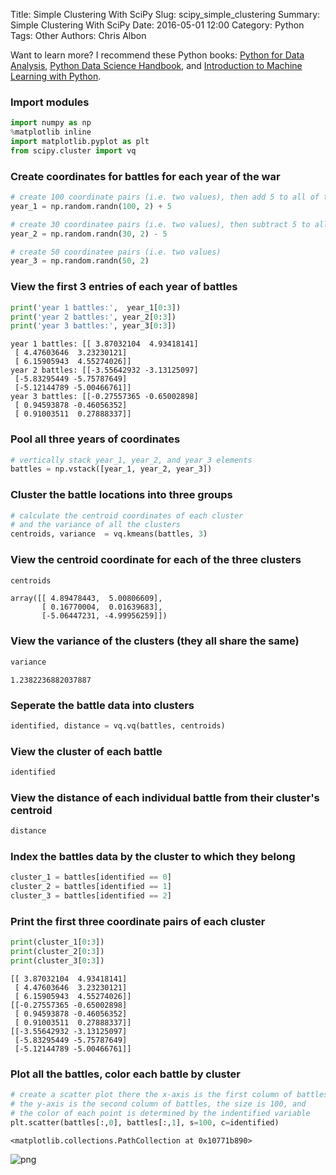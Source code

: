Title: Simple Clustering With SciPy
Slug: scipy_simple_clustering
Summary: Simple Clustering With SciPy
Date: 2016-05-01 12:00
Category: Python
Tags: Other
Authors: Chris Albon

Want to learn more? I recommend these Python books: [Python for Data Analysis](http://amzn.to/2ljV9wY), [Python Data Science Handbook](http://amzn.to/2m0mgMB), and [Introduction to Machine Learning with Python](http://amzn.to/2mjYiwK).

### Import modules


```python
import numpy as np
%matplotlib inline
import matplotlib.pyplot as plt
from scipy.cluster import vq
```

### Create coordinates for battles for each year of the war


```python
# create 100 coordinate pairs (i.e. two values), then add 5 to all of them
year_1 = np.random.randn(100, 2) + 5

# create 30 coordinatee pairs (i.e. two values), then subtract 5 to all of them
year_2 = np.random.randn(30, 2) - 5

# create 50 coordinatee pairs (i.e. two values)
year_3 = np.random.randn(50, 2)
```

### View the first 3 entries of each year of battles


```python
print('year 1 battles:',  year_1[0:3])
print('year 2 battles:', year_2[0:3])
print('year 3 battles:', year_3[0:3])
```

    year 1 battles: [[ 3.87032104  4.93418141]
     [ 4.47603646  3.23230121]
     [ 6.15905943  4.55274026]]
    year 2 battles: [[-3.55642932 -3.13125097]
     [-5.83295449 -5.75787649]
     [-5.12144789 -5.00466761]]
    year 3 battles: [[-0.27557365 -0.65002898]
     [ 0.94593878 -0.46056352]
     [ 0.91003511  0.27888337]]


### Pool all three years of coordinates


```python
# vertically stack year_1, year_2, and year_3 elements
battles = np.vstack([year_1, year_2, year_3])
```

### Cluster the battle locations into three groups


```python
# calculate the centroid coordinates of each cluster
# and the variance of all the clusters
centroids, variance  = vq.kmeans(battles, 3)
```

### View the centroid coordinate for each of the three clusters


```python
centroids
```




    array([[ 4.89478443,  5.00806609],
           [ 0.16770004,  0.01639683],
           [-5.06447231, -4.99956259]])



### View the variance of the clusters (they all share the same)


```python
variance
```




    1.2382236882037887



### Seperate the battle data into clusters


```python
identified, distance = vq.vq(battles, centroids)
```

### View the cluster of each battle


```python
identified
```

### View the distance of each individual battle from their cluster's centroid


```python
distance
```

### Index the battles data by the cluster to which they belong


```python
cluster_1 = battles[identified == 0]
cluster_2 = battles[identified == 1]
cluster_3 = battles[identified == 2]
```

### Print the first three coordinate pairs of each cluster


```python
print(cluster_1[0:3])
print(cluster_2[0:3])
print(cluster_3[0:3])
```

    [[ 3.87032104  4.93418141]
     [ 4.47603646  3.23230121]
     [ 6.15905943  4.55274026]]
    [[-0.27557365 -0.65002898]
     [ 0.94593878 -0.46056352]
     [ 0.91003511  0.27888337]]
    [[-3.55642932 -3.13125097]
     [-5.83295449 -5.75787649]
     [-5.12144789 -5.00466761]]


### Plot all the battles, color each battle by cluster


```python
# create a scatter plot there the x-axis is the first column of battles
# the y-axis is the second column of battles, the size is 100, and
# the color of each point is determined by the indentified variable
plt.scatter(battles[:,0], battles[:,1], s=100, c=identified)
```




    <matplotlib.collections.PathCollection at 0x10771b890>




![png]({filename}/images/scipy_simple_clustering/output_26_1.png)
